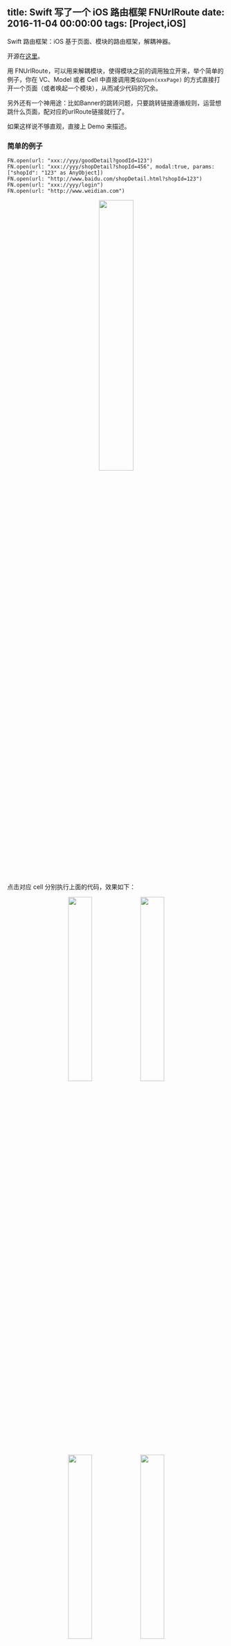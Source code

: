title: Swift 写了一个 iOS 路由框架 FNUrlRoute
date: 2016-11-04 00:00:00
tags: [Project,iOS]
---
Swift 路由框架：iOS 基于页面、模块的路由框架，解耦神器。 

开源在[这里](https://github.com/Fnoz/FNUrlRoute)。

用 FNUrlRoute，可以用来解耦模块，使得模块之前的调用独立开来，举个简单的例子，你在 VC、Model 或者 Cell 中直接调用类似`Open(xxxPage)` 的方式直接打开一个页面（或者唤起一个模块），从而减少代码的冗余。

另外还有一个神用途：比如Banner的跳转问题，只要跳转链接遵循规则，运营想跳什么页面，配对应的urlRoute链接就行了。

如果这样说不够直观，直接上 Demo 来描述。

<!--more-->

### 简单的例子

```
FN.open(url: "xxx://yyy/goodDetail?goodId=123")
FN.open(url: "xxx://yyy/shopDetail?shopId=456", modal:true, params:["shopId": "123" as AnyObject])
FN.open(url: "http://www.baidu.com/shopDetail.html?shopId=123")
FN.open(url: "xxx://yyy/login")
FN.open(url: "http://www.weidian.com")
```

<div align="center" display="inline" float="left"><img width=40% src="http://7xl2dx.com1.z0.glb.clouddn.com/fnur_all.png" alt=""></div>

点击对应 cell 分别执行上面的代码，效果如下：

<div align="center" display="inline" float="left"><img width=33% src="http://7xl2dx.com1.z0.glb.clouddn.com/fnur_00.gif" alt=""><img width=33% src="http://7xl2dx.com1.z0.glb.clouddn.com/fnur_01.gif" alt=""></div>

<div align="center" display="inline" float="left"><img width=33% src="http://7xl2dx.com1.z0.glb.clouddn.com/fnur_02.gif" alt=""><img width=33% src="http://7xl2dx.com1.z0.glb.clouddn.com/fnur_03.gif" alt=""></div>

<div align="center" display="inline" float="left"><img width=33% src="http://7xl2dx.com1.z0.glb.clouddn.com/fnur_04.gif" alt=""></div>

### 为了用上 FNUrlRoute，你需要做的事
1、引入代码，代码引用或者 pod 引用

2、在`didFinishLaunch`中初始化，like this：

```
FNUrlRoute.initUrlRoute(dictionary: ["yyy/goodDetail": GoodDetailViewController.self,
                                     "yyy/shopDetail": ShopDetailViewController.self,
                                     "www.baidu.com/shopDetail.html": ShopDetailViewController.self,
                                     "yyy/login": LoginModule.self])
```

3、你也可以另外新增和删除对应的模块，like this：

```
FNUrlRoute.register(key: "yyy/login", module: LoginModule.self)
FNUrlRoute.remove(key: "yyy/login")
```

4、让你的模块（比如`ShopDetailViewController`），遵守`FNUrlRouteDelegate`协议，并实现`init(params: [String: AnyObject]?)`方法，同时你可以在这里拿到`FN.open(url:params:)`时传入的参数。

5、在任意地方，调用`FN.open`以唤起你的模块，like this：

```
FN.open(url: "xxx://yyy/goodDetail?goodId=123")
```

### 需要了解的一些逻辑
1、注册（初始化）时，对应的 `key` 为 `url` 的 `host` + `path`，比如`http://www.baidu.com/shopDetail.html?shopId=123`，`key`应该为`www.baidu.com/shopDetail.html`，`url`的`scheme`我是不 care 的，这个只是为了让你处理app间跳转方便，调用`open(url)`时没有`scheme`也是可以唤起的。

2、如果有`navigationController`，并且`modal`为`false`，则`push`页面，否则`present`（`modal`形式弹出）

3、url中如果有参数，最后会传到params中，如果有同key的key-value，以params中为准

### 一些自问自答
**问 1：初始化的时候，为什么不采用直接文件（比如 plist）读取呢？**

**答：**常会有同学对模块进行改名，比如`ShopDetailViewController` -> `FNShopDetailViewController`，结果文件里忘记改了，结果就坑了。虽然这样麻烦点，但是在编译时就发现问题。

**问 2：类似下面这种用法，怎么在对应模块里拿到params？**

```
FN.open(url: "xxx://yyy/shopDetail?shopId=456", modal:true, params:["shopId": "123" as AnyObject])
```

**答：**模块遵守`FNUrlRouteDelegate`协议，并实现`init(params: [String: AnyObject]?)`方法，同时你可以在这里拿到`FN.open(url:params:)`时传入的参数。

**问 3：如果 url 里面本身就有参数，会怎么样？**

**答：**如果 url 里有query，会取出来，放到params中传入页面，这样做的好处是，你可以通过选择合适的key，使用`http://www.baidu.com/shopDetail.html?shopId=123`直接打开一个`ShopDetailViewController `。

**问 4：如果 url 没有匹配到任意模块，会怎么样？**

**答：**没有匹配到模块，默认是会用`SFSafariViewController`打开一个 web 页面，如果你想用另外的处理方式，重写一下`HandleOverBlock`就行了，like this：

```
FNUrlRoute.setHandleOverBlock { (url, modal, params) in
	//your handle          
}
```

### 关于Pod引用
```
pod 'FNUrlRoute', :git => 'git@github.com:Fnoz/FNUrlRoute.git', :tag => '1.0.0'
```

###TODO

1、`url` 中如果含有需要 `urlEncode` 的，暂时还没处理

2、用于切换`tabController`的参数